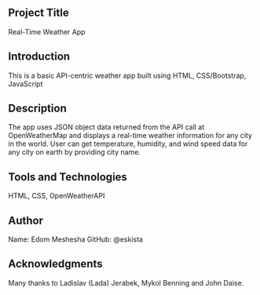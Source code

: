 ## Project Title ##
Real-Time Weather App

## Introduction ##
This is a basic API-centric weather app built using HTML, CSS/Bootstrap, JavaScript

## Description ##
The app uses JSON object data returned from the API call at OpenWeatherMap and displays a real-time weather information for any city in the world. User can get temperature, humidity, and wind speed data for any city on earth by providing city name. 

## Tools and Technologies ##
HTML, CSS, OpenWeatherAPI 

## Author ##
Name: Edom Meshesha
GitHub: @eskista

## Acknowledgments ##
Many thanks to Ladislav (Lada) Jerabek, Mykol Benning and John Daise.
